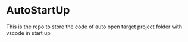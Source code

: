 # AutoStartUp
This is the repo to store the code of auto open target project folder with vscode in start up

